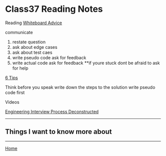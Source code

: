 # Class37 Reading Notes

Reading
[Whiteboard Advice](https://hackernoon.com/the-best-whiteboard-interview-advice-i-ever-received-3ebbfa72e4a)

  communicate
  1. restate question
  2. ask about edge cases
  3. ask about test caes
  4. write pseudo code ask for feedback
  5. write actual code ask for feedback
  **if youre stuck dont be afraid to ask for help

[6 Tips](https://blog.usejournal.com/6-tips-to-ace-a-whiteboard-programming-interview-f06c1b378bc6)

  Think before you speak
  write down the steps to the solution
  write pseudo code first


Videos

[Engineering Interview Process Deconstructed](https://www.youtube.com/watch?v=KdXAUst8bdo)

----

## Things I want to know more about

----
[Home](https://github.com/MISalz/401_Reading_Notes/blob/main/README.md)